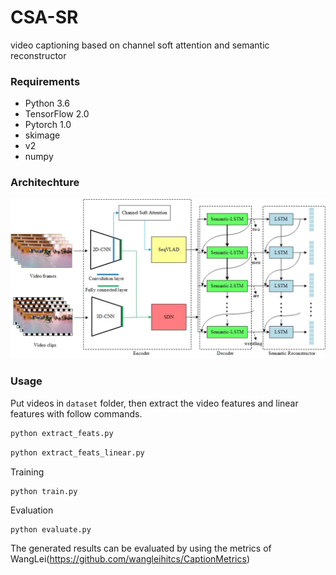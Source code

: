 # CSA-SR
video captioning based on channel soft attention and semantic reconstructor
### Requirements

* Python 3.6
* TensorFlow 2.0
* Pytorch 1.0
* skimage
* v2
* numpy

###  Architechture

![](https://github.com/YiyongHuang/CSA-SR/blob/master/Figure1.png)

### Usage

Put videos in `dataset` folder, then extract the video features and linear features with follow commands.

```python
python extract_feats.py
```

```python
python extract_feats_linear.py
```

Training

```shell
python train.py
```

Evaluation

```shell
python evaluate.py
```

The generated results can be evaluated by using the metrics of WangLei(https://github.com/wangleihitcs/CaptionMetrics)

